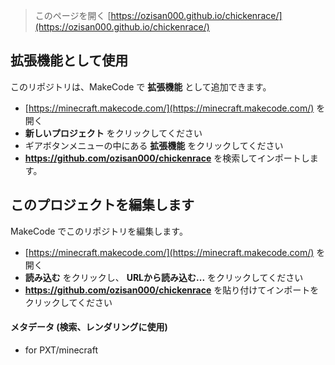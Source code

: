 
> このページを開く [https://ozisan000.github.io/chickenrace/](https://ozisan000.github.io/chickenrace/)

## 拡張機能として使用

このリポジトリは、MakeCode で **拡張機能** として追加できます。

* [https://minecraft.makecode.com/](https://minecraft.makecode.com/) を開く
* **新しいプロジェクト** をクリックしてください
* ギアボタンメニューの中にある **拡張機能** をクリックしてください
* **https://github.com/ozisan000/chickenrace** を検索してインポートします。

## このプロジェクトを編集します

MakeCode でこのリポジトリを編集します。

* [https://minecraft.makecode.com/](https://minecraft.makecode.com/) を開く
* **読み込む** をクリックし、 **URLから読み込む...** をクリックしてください
* **https://github.com/ozisan000/chickenrace** を貼り付けてインポートをクリックしてください

#### メタデータ (検索、レンダリングに使用)

* for PXT/minecraft
<script src="https://makecode.com/gh-pages-embed.js"></script><script>makeCodeRender("{{ site.makecode.home_url }}", "{{ site.github.owner_name }}/{{ site.github.repository_name }}");</script>
